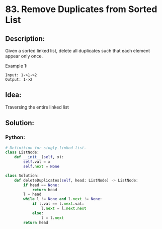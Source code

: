 # 83. Remove Duplicates from Sorted List
## Description:
Given a sorted linked list, delete all duplicates such that each element appear only once.

Example 1:
```
Input: 1->1->2
Output: 1->2
```

## Idea:
  Traversing the entire linked list
  
## Solution:
### Python:
```python
# Definition for singly-linked list.
class ListNode:
    def __init__(self, x):
        self.val = x
        self.next = None

class Solution:
    def deleteDuplicates(self, head: ListNode) -> ListNode:
        if head == None:
            return head
        l = head
        while l != None and l.next != None:
            if l.val == l.next.val:
                l.next = l.next.next
            else:
                l = l.next
        return head
```
